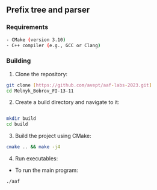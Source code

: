 ## Prefix tree and parser

### Requirements
```bash
- CMake (version 3.10)
- C++ compiler (e.g., GCC or Clang)
```

### Building

1. Clone the repository:

```bash
git clone [https://github.com/avept/aaf-labs-2023.git]
cd Melnyk_Bobrov_FI-13-11
```

2. Create a build directory and navigate to it:
```bash

mkdir build
cd build
```
3. Build the project using CMake:

```bash
cmake .. && make -j4
```

4. Run executables:

  - To run the main program:

```bash
./aaf
```
